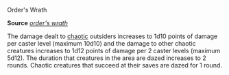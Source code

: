 Order's Wrath

**Source** [_order's wrath_](spells/orderSWrath.md#_order-s-wrath)

The damage dealt to [chaotic](monsters/creatureTypes.md#_chaotic-subtype) outsiders increases to 1d10 points of damage per caster level (maximum 10d10) and the damage to other chaotic creatures increases to 1d12 points of damage per 2 caster levels (maximum 5d12). The duration that creatures in the area are dazed increases to 2 rounds. Chaotic creatures that succeed at their saves are dazed for 1 round.

